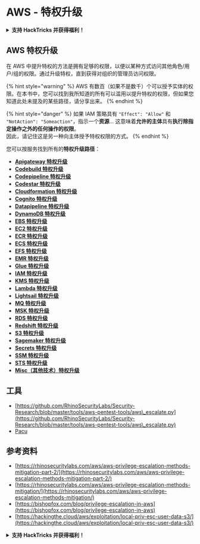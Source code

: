 # AWS - 特权升级

<details>

<summary><strong>支持 HackTricks 并获得福利！</strong></summary>

* 如果您想在 HackTricks 中看到您的公司广告，或者如果您想访问 PEASS 的最新版本或下载 HackTricks 的 PDF，请查看[**订阅计划**](https://github.com/sponsors/carlospolop)！
* 获取[**官方 PEASS 和 HackTricks 商品**](https://peass.creator-spring.com)
* 发现[**PEASS 家族**](https://opensea.io/collection/the-peass-family)，我们的独家[**NFT**](https://opensea.io/collection/the-peass-family)收藏品
* **加入** 💬 [**Discord 群组**](https://discord.gg/hRep4RUj7f) 或 [**Telegram 群组**](https://t.me/peass) 或 **关注**我在 **Twitter** 🐦 [**@carlospolopm**](https://twitter.com/carlospolopm)**。**
* **通过向** [**HackTricks**](https://github.com/carlospolop/hacktricks) **和** [**HackTricks Cloud**](https://github.com/carlospolop/hacktricks-cloud) **github 仓库提交 PR 来分享您的黑客技巧。**

</details>

## AWS 特权升级

在 AWS 中提升特权的方法是拥有足够的权限，以便以某种方式访问其他角色/用户/组的权限。通过升级特权，直到获得对组织的管理员访问权限。

{% hint style="warning" %}
AWS 有数百（如果不是数千）个可以授予实体的权限。在本书中，您可以找到我所知道的所有可以滥用以提升特权的权限，但如果您知道此处未提及的某些路径，请分享出来。
{% endhint %}

{% hint style="danger" %}
如果 IAM 策略具有 `"Effect": "Allow"` 和 `"NotAction": "Someaction"`，指示一个**资源**... 这意味着**允许的主体**具有**执行除指定操作之外的任何操作的权限**。\
因此，请记住这是另一种向主体授予特权权限的方式。
{% endhint %}

您可以按服务找到所有的**特权升级路径**：

* [**Apigateway 特权升级**](aws-apigateway-privesc.md)
* [**Codebuild 特权升级**](aws-codebuild-privesc.md)
* [**Codepipeline 特权升级**](aws-codepipeline-privesc.md)
* [**Codestar 特权升级**](aws-codestar-privesc/)
* [**Cloudformation 特权升级**](aws-cloudformation-privesc/)
* [**Cognito 特权升级**](aws-cognito-privesc.md)
* [**Datapipeline 特权升级**](aws-datapipeline-privesc.md)
* [**DynamoDB 特权升级**](aws-dynamodb-privesc.md)
* [**EBS 特权升级**](aws-ebs-privesc.md)
* [**EC2 特权升级**](aws-ec2-privesc.md)
* [**ECR 特权升级**](aws-ecr-privesc.md)
* [**ECS 特权升级**](aws-ecs-privesc.md)
* [**EFS 特权升级**](aws-efs-privesc.md)
* [**EMR 特权升级**](aws-emr-privesc.md)
* [**Glue 特权升级**](aws-glue-privesc.md)
* [**IAM 特权升级**](aws-iam-privesc.md)
* [**KMS 特权升级**](aws-kms-privesc.md)
* [**Lambda 特权升级**](../../aws-pentesting/aws-privilege-escalation/aws-lambda-privesc.md)
* [**Lightsail 特权升级**](aws-lightsail-privesc.md)
* [**MQ 特权升级**](aws-mq-privesc.md)
* [**MSK 特权升级**](aws-msk-privesc.md)
* [**RDS 特权升级**](aws-rds-privesc.md)
* [**Redshift 特权升级**](aws-redshift-privesc.md)
* [**S3 特权升级**](aws-s3-privesc.md)
* [**Sagemaker 特权升级**](aws-sagemaker-privesc.md)
* [**Secrets 特权升级**](aws-secrets-manager-privesc.md)
* [**SSM 特权升级**](aws-ssm-privesc.md)
* [**STS 特权升级**](aws-sts-privesc.md)
* [**Misc（其他技术）特权升级**](aws-misc-privesc/)

## 工具

* [https://github.com/RhinoSecurityLabs/Security-Research/blob/master/tools/aws-pentest-tools/aws\_escalate.py](https://github.com/RhinoSecurityLabs/Security-Research/blob/master/tools/aws-pentest-tools/aws\_escalate.py)
* [Pacu](https://github.com/RhinoSecurityLabs/pacu)

## 参考资料

* [https://rhinosecuritylabs.com/aws/aws-privilege-escalation-methods-mitigation-part-2/](https://rhinosecuritylabs.com/aws/aws-privilege-escalation-methods-mitigation-part-2/)
* [https://rhinosecuritylabs.com/aws/aws-privilege-escalation-methods-mitigation/](https://rhinosecuritylabs.com/aws/aws-privilege-escalation-methods-mitigation/)
* [https://bishopfox.com/blog/privilege-escalation-in-aws](https://bishopfox.com/blog/privilege-escalation-in-aws)
* [https://hackingthe.cloud/aws/exploitation/local-priv-esc-user-data-s3/](https://hackingthe.cloud/aws/exploitation/local-priv-esc-user-data-s3/)

<details>

<summary><strong>支持 HackTricks 并获得福利！</strong></summary>

* 如果您想在 HackTricks 中看到您的公司广告，或者如果您想访问 PEASS 的最新版本或下载 HackTricks 的 PDF，请查看[**订阅计划**](https://github.com/sponsors/carlospolop)！
* 获取[**官方 PEASS 和 HackTricks 商品**](https://peass.creator-spring.com)
* 发现[**PEASS 家族**](https://opensea.io/collection/the-peass-family)，我们的独家[**NFT**](https://opensea.io/collection/the-peass-family)收藏品
* **加入** 💬 [**Discord 群组**](https://discord.gg/hRep4RUj7f) 或 [**Telegram 群组**](https://t.me/peass) 或 **关注**我在 **Twitter** 🐦 [**@carlospolopm**](https://twitter.com/carlospolopm)**。**
* **通过向** [**HackTricks**](https://github.com/carlospolop/hacktricks) **和** [**HackTricks Cloud**](https://github.com/carlospolop/hacktricks-cloud) **github 仓库提交 PR 来分享您的黑客技巧。**

</details>
